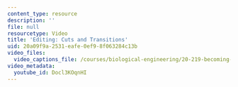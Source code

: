 ```yaml
---
content_type: resource
description: ''
file: null
resourcetype: Video
title: 'Editing: Cuts and Transitions'
uid: 20a09f9a-2531-eafe-0ef9-8f063284c13b
video_files:
  video_captions_file: /courses/biological-engineering/20-219-becoming-the-next-bill-nye-writing-and-hosting-the-educational-show-january-iap-2015/day-7-table-read-and-post-production/copy_of_day-7-part-2/Docl3KOqnHI.vtt
video_metadata:
  youtube_id: Docl3KOqnHI
---
```


